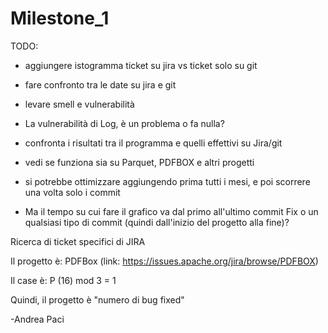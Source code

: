 # Milestone_1

TODO: 

- aggiungere istogramma ticket su jira vs ticket solo su git

- fare confronto tra le date su jira e git

- levare smell e vulnerabilità

- La vulnerabilità di Log, è un problema o fa nulla?

- confronta i risultati tra il programma e quelli effettivi su Jira/git

- vedi se funziona sia su Parquet, PDFBOX e altri progetti

- si potrebbe ottimizzare aggiungendo prima tutti i mesi, e poi scorrere una volta solo i commit

- Ma il tempo su cui fare il grafico va dal primo all'ultimo commit Fix o un qualsiasi tipo di commit (quindi dall'inizio del progetto alla fine)?


Ricerca di ticket specifici di JIRA

Il progetto è: PDFBox (link: https://issues.apache.org/jira/browse/PDFBOX)

Il case è: P (16) mod 3 = 1

Quindi, il progetto è "numero di bug fixed"


-Andrea Paci
